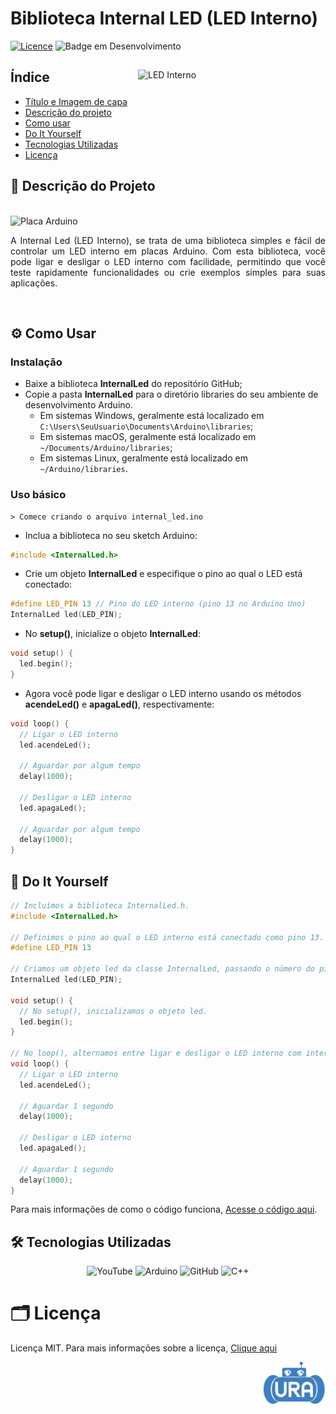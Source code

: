 # Biblioteca Internal LED (LED Interno)

[![Licence](https://img.shields.io/github/license/Ileriayo/markdown-badges?style=for-the-badge)](./LICENSE)
![Badge em Desenvolvimento](http://img.shields.io/static/v1?label=STATUS&message=DESENVOLVIDA&color=GREEN&style=for-the-badge)

<div style="display: inline_block">

<img width="300px" align="right" src="https://cdn.pixabay.com/photo/2017/01/31/13/22/led-2023979_960_720.png" alt="LED Interno">

## Índice

- [Título e Imagem de capa](#library_internal_led)
- [Descrição do projeto](#-descrição-do-projeto)
- [Como usar](#-como-usar)
- [Do It Yourself](#-do-it-yourself)
- [Tecnologias Utilizadas](#%EF%B8%8F-tecnologias-utilizadas)
- [Licença](#%EF%B8%8F-licença)

</div>

## :page_facing_up: Descrição do Projeto 

<br>

<img width="300px" align="left" src="https://roboticsbackend.com/wp-content/uploads/2021/09/arduino_builtin_led.png" alt="Placa Arduino">

<br>

<p align="justify">A Internal Led (LED Interno), se trata de uma biblioteca simples e fácil de controlar um LED interno em placas Arduino. Com esta biblioteca, você pode ligar e desligar o LED interno com facilidade, permitindo que você teste rapidamente funcionalidades ou crie exemplos simples para suas aplicações.
</p>

<br>

## :gear: Como Usar

### Instalação

- Baixe a biblioteca <strong>InternalLed</strong> do repositório GitHub;
- Copie a pasta <strong>InternalLed</strong> para o diretório libraries do seu ambiente de desenvolvimento Arduino.
    - Em sistemas Windows, geralmente está localizado em `C:\Users\SeuUsuario\Documents\Arduino\libraries`;
    - Em sistemas macOS, geralmente está localizado em `~/Documents/Arduino/libraries`;
    - Em sistemas Linux, geralmente está localizado em `~/Arduino/libraries`.

### Uso básico

```shell
> Comece criando o arquivo internal_led.ino
```

- Inclua a biblioteca no seu sketch Arduino:
```c++
#include <InternalLed.h> 
```

- Crie um objeto <strong>InternalLed</strong> e especifique o pino ao qual o LED está conectado:
```c++
#define LED_PIN 13 // Pino do LED interno (pino 13 no Arduino Uno) 
InternalLed led(LED_PIN);
```

- No <strong>setup()</strong>, inicialize o objeto <strong>InternalLed</strong>:
```c++
void setup() {
  led.begin();
}
```

- Agora você pode ligar e desligar o LED interno usando os métodos <strong>acendeLed()</strong> e <strong>apagaLed()</strong>, respectivamente:
```c++
void loop() {
  // Ligar o LED interno
  led.acendeLed();

  // Aguardar por algum tempo
  delay(1000);

  // Desligar o LED interno
  led.apagaLed();

  // Aguardar por algum tempo
  delay(1000);
}
```

## :construction_worker: Do It Yourself

```c++
// Incluímos a biblioteca InternalLed.h.
#include <InternalLed.h>

// Definimos o pino ao qual o LED interno está conectado como pino 13.
#define LED_PIN 13

// Criamos um objeto led da classe InternalLed, passando o número do pino como argumento para o construtor.
InternalLed led(LED_PIN);

void setup() {
  // No setup(), inicializamos o objeto led.
  led.begin();
}

// No loop(), alternamos entre ligar e desligar o LED interno com intervalos de 1 segundo utilizando os métodos acendeLed() e apagaLed(), respectivamente.
void loop() {
  // Ligar o LED interno
  led.acendeLed();

  // Aguardar 1 segundo
  delay(1000);

  // Desligar o LED interno
  led.apagaLed();

  // Aguardar 1 segundo
  delay(1000);
}
```
Para mais informações de como o código funciona, <a href="./Examples/InternalLed/InternalLed.ino">Acesse o código aqui</a>.


## :hammer_and_wrench: Tecnologias Utilizadas

<div align="center">

![YouTube](https://img.shields.io/badge/YouTube-%23FF0000.svg?style=for-the-badge&logo=YouTube&logoColor=white)
![Arduino](https://img.shields.io/badge/-Arduino-00979D?style=for-the-badge&logo=Arduino&logoColor=white)
![GitHub](https://img.shields.io/badge/github-%23000000.svg?style=for-the-badge&logo=github&logoColor=white)
![C++](https://img.shields.io/badge/c++-%2300599C.svg?style=for-the-badge&logo=c%2B%2B&logoColor=white)

</div>

# :card_index_dividers: Licença
Licença MIT. Para mais informações sobre a licença, <a href="./LICENSE">Clique aqui</a>

<img src="https://github.com/umroboporaluno/.github/blob/main/profile/ura-logo.png" alt="URA Logo" width="100" align="right" />